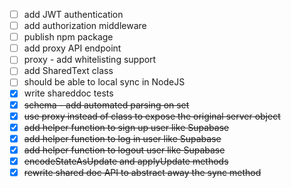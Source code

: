 - [ ] add JWT authentication
- [ ] add authorization middleware
- [ ] publish npm package
- [ ] add proxy API endpoint
- [ ] proxy - add whitelisting support
- [ ] add SharedText class
- [ ] should be able to local sync in NodeJS
- [X] write shareddoc tests
- [X] ~~schema - add automated parsing on set~~
- [X] ~~use proxy instead of class to expose the original server object~~
- [X] ~~add helper function to sign up user like Supabase~~
- [X] ~~add helper function to log in user like Supabase~~
- [X] ~~add helper function to logout user like Supabase~~
- [X] ~~encodeStateAsUpdate and applyUpdate methods~~
- [X] ~~rewrite shared doc API to abstract away the sync method~~